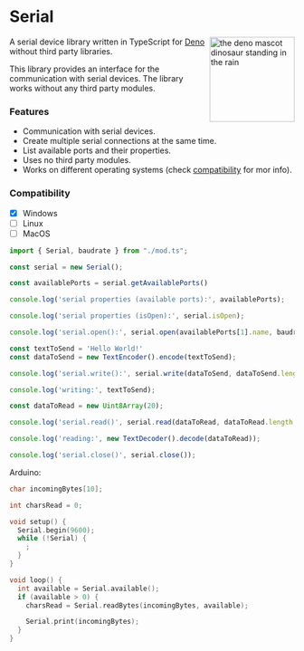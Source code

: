 # Serial
<img align="right" src="https://deno.land/logo.svg" height="150px" alt="the deno mascot dinosaur standing in the rain">

A serial device library written in TypeScript for [Deno](https://deno.land) without third party libraries.

This library provides an interface for the communication with serial devices. The library works without any third party modules.

### Features
- Communication with serial devices.
- Create multiple serial connections at the same time.
- List available ports and their properties.
- Uses no third party modules.
- Works on different operating systems (check [compatibility](#compatibility) for mor info).

### Compatibility
- [x] Windows
- [ ] Linux
- [ ] MacOS

```typescript
import { Serial, baudrate } from "./mod.ts";

const serial = new Serial();

const availablePorts = serial.getAvailablePorts()

console.log('serial properties (available ports):', availablePorts);

console.log('serial properties (isOpen):', serial.isOpen);

console.log('serial.open():', serial.open(availablePorts[1].name, baudrate.B9600));

const textToSend = 'Hello World!'
const dataToSend = new TextEncoder().encode(textToSend);

console.log('serial.write():', serial.write(dataToSend, dataToSend.length, 10, 10));

console.log('writing:', textToSend);

const dataToRead = new Uint8Array(20);

console.log('serial.read()', serial.read(dataToRead, dataToRead.length, 10, 10));

console.log('reading:', new TextDecoder().decode(dataToRead));

console.log('serial.close()', serial.close());
```
Arduino:
```ino
char incomingBytes[10];

int charsRead = 0;

void setup() {
  Serial.begin(9600);
  while (!Serial) {
    ;
  }
}

void loop() {
  int available = Serial.available();
  if (available > 0) {
    charsRead = Serial.readBytes(incomingBytes, available);

    Serial.print(incomingBytes);
  }
}
```
